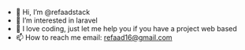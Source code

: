 - 👋 Hi, I’m @refaadstack
- 👀 I’m interested in laravel
- 🌱 I love coding, just let me help you if you have a project web based
- 📫 How to reach me email: refaad16@gmail.com

<!---
refaadstack/refaadstack is a ✨ special ✨ repository because its `README.md` (this file) appears on your GitHub profile.
You can click the Preview link to take a look at your changes.
--->
